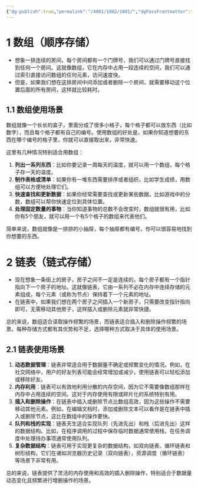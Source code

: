 ```yaml
---
{"dg-publish":true,"permalink":"/4001/1002/1001/","dgPassFrontmatter":true}
---
```


# 1 数组（顺序存储）

   - 想象一排连续的房间，每个房间都有一个门牌号，我们可以通过门牌号直接找到任何一个房间。这就像数组，它在内存中占用一段连续的空间，我们可以通过索引直接访问数组的任何元素，访问速度快。
   - 但是，如果我们想在这排房间中间添加或者删除一个房间，就需要移动这个位置后面的所有房间，这样就比较耗时。

## 1.1 数组使用场景

数组就像一个长长的盒子，里面分成了很多小格子，每个格子都可以放东西（比如数字），而且每个格子都有自己的编号。使用数组的好处是，如果你知道想要的东西在哪个编号的格子里，你就可以直接取出来，非常快速。

这里有几种情况特别适合用数组：

1. **列出一系列东西**：比如你要记录一周每天的温度，就可以用一个数组，每个格子存一天的温度。
2. **制作表格或清单**：如果你有一堆东西需要排序或者组织，比如学生成绩，用数组可以方便地处理它们。
3. **快速查找和更新数据**：如果你经常需要查找或更新某些数据，比如游戏中的分数，数组可以帮你快速定位到具体位置。
4. **处理固定数量的事物**：当你知道事物的总数不会改变时，数组就很有用，比如你有5个朋友，就可以用一个有5个格子的数组来代表他们。

简单来说，数组就像是一排排的小抽屉，每个抽屉都有编号，你可以很容易地找到你想要的东西。

# 2 链表（链式存储）

   - 现在想象一条街上的房子，房子之间不一定是连续的，每个房子都有一个指针指向下一个房子的地址。这就像链表，它由一系列不必在内存中连续存储的元素组成，每个元素（或称为节点）保持着下一个元素的地址。
   - 在链表中，如果我们想在两个房子之间插入一个新房子，只需要改变指针指向即可，无需移动其他房子，这样插入或删除元素就非常快捷。

总的来说，数组适合读取操作频繁的场景，而链表适合插入和删除操作频繁的场景。每种存储方式都有其优势和不足，选择哪种方式取决于具体的使用场景。

## 2.1 链表使用场景

1. **动态数据管理**：链表非常适合用于数据量不确定或频繁变化的情况。例如，在社交网络中，用户的好友列表可能会经常增加或减少，使用链表可以轻松添加或移除好友。
2. **内存利用**：链表可以有效地利用分散的内存空间，因为它不需要像数组那样在内存中占用连续的空间。这对于内存使用有限或碎片化的系统特别有用。
3. **插入和删除操作**：在链表中插入或删除节点比数组高效，因为这些操作不需要移动其他元素。例如，在编辑文档时，添加或删除文本可以看作是在链表中插入或删除节点，这比在数组中的操作要快。
4. **队列和栈的实现**：链表天生适合实现队列（先进先出）和栈（后进先出）这样的数据结构。比如，在程序调用的过程中保存临时数据通常使用栈，在任务调度中处理待办事项通常使用队列。
5. **复杂数据结构**：链表可用于实现更复杂的数据结构，如双向链表、循环链表和树形结构，它们在诸如浏览器历史记录（双向链表），资源调度（循环链表）等场景下非常有用。

总的来说，链表提供了灵活的内存使用和高效的插入删除操作，特别适合于数据量动态变化且频繁进行增删操作的场景。